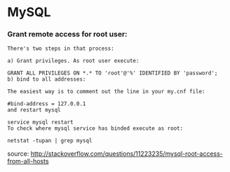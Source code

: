 # MySQL

### Grant remote access for root user:

```
There's two steps in that process:

a) Grant privileges. As root user execute:

GRANT ALL PRIVILEGES ON *.* TO 'root'@'%' IDENTIFIED BY 'password';
b) bind to all addresses:

The easiest way is to comment out the line in your my.cnf file:

#bind-address = 127.0.0.1 
and restart mysql

service mysql restart
To check where mysql service has binded execute as root:

netstat -tupan | grep mysql
```
source: http://stackoverflow.com/questions/11223235/mysql-root-access-from-all-hosts